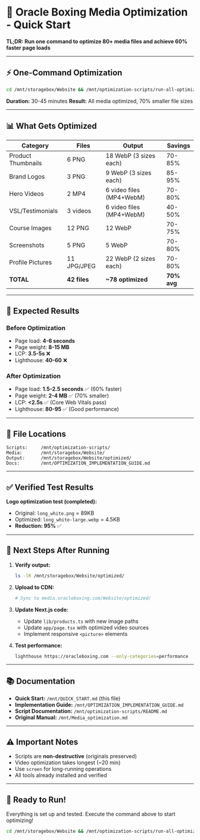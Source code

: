 # 🚀 Oracle Boxing Media Optimization - Quick Start

**TL;DR: Run one command to optimize 80+ media files and achieve 60% faster page loads**

---

## ⚡ One-Command Optimization

```bash
cd /mnt/storagebox/Website && /mnt/optimization-scripts/run-all-optimizations.sh
```

**Duration:** 30-45 minutes
**Result:** All media optimized, 70% smaller file sizes

---

## 📊 What Gets Optimized

| Category | Files | Output | Savings |
|----------|-------|--------|---------|
| Product Thumbnails | 6 PNG | 18 WebP (3 sizes each) | 70-85% |
| Brand Logos | 3 PNG | 9 WebP (3 sizes each) | 85-95% |
| Hero Videos | 2 MP4 | 6 video files (MP4+WebM) | 70-80% |
| VSL/Testimonials | 3 videos | 6 video files (MP4+WebM) | 40-50% |
| Course Images | 12 PNG | 12 WebP | 70-75% |
| Screenshots | 5 PNG | 5 WebP | 70-80% |
| Profile Pictures | 11 JPG/JPEG | 22 WebP (2 sizes each) | 70-80% |
| **TOTAL** | **42 files** | **~78 optimized** | **70% avg** |

---

## 🎯 Expected Results

### Before Optimization
- Page load: **4-6 seconds**
- Page weight: **8-15 MB**
- LCP: **3.5-5s** ❌
- Lighthouse: **40-60** ❌

### After Optimization
- Page load: **1.5-2.5 seconds** ✅ (60% faster)
- Page weight: **2-4 MB** ✅ (70% smaller)
- LCP: **<2.5s** ✅ (Core Web Vitals pass)
- Lighthouse: **80-95** ✅ (Good performance)

---

## 📍 File Locations

```
Scripts:     /mnt/optimization-scripts/
Media:       /mnt/storagebox/Website/
Output:      /mnt/storagebox/Website/optimized/
Docs:        /mnt/OPTIMIZATION_IMPLEMENTATION_GUIDE.md
```

---

## ✅ Verified Test Results

**Logo optimization test (completed):**
- Original: `long_white.png` = 89KB
- Optimized: `long_white-large.webp` = 4.5KB
- **Reduction: 95%** ✅

---

## 🔄 Next Steps After Running

1. **Verify output:**
   ```bash
   ls -lR /mnt/storagebox/Website/optimized/
   ```

2. **Upload to CDN:**
   ```bash
   # Sync to media.oracleboxing.com/Website/optimized/
   ```

3. **Update Next.js code:**
   - Update `lib/products.ts` with new image paths
   - Update `app/page.tsx` with optimized video sources
   - Implement responsive `<picture>` elements

4. **Test performance:**
   ```bash
   lighthouse https://oracleboxing.com --only-categories=performance
   ```

---

## 📚 Documentation

- **Quick Start:** `/mnt/QUICK_START.md` (this file)
- **Implementation Guide:** `/mnt/OPTIMIZATION_IMPLEMENTATION_GUIDE.md`
- **Script Documentation:** `/mnt/optimization-scripts/README.md`
- **Original Manual:** `/mnt/Media_optimization.md`

---

## ⚠️ Important Notes

- Scripts are **non-destructive** (originals preserved)
- Video optimization takes longest (~20 min)
- Use `screen` for long-running operations
- All tools already installed and verified

---

## 🎉 Ready to Run!

Everything is set up and tested. Execute the command above to start optimizing!

```bash
cd /mnt/storagebox/Website && /mnt/optimization-scripts/run-all-optimizations.sh
```
